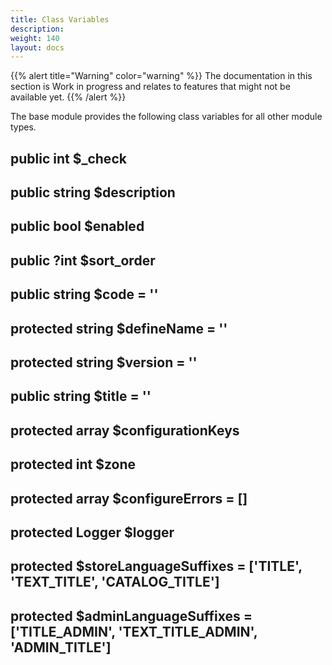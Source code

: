 ```yaml
---
title: Class Variables
description: 
weight: 140
layout: docs
---
```


{{% alert title="Warning" color="warning" %}}
The documentation in this section is Work in progress and relates to features that might not be available yet.
{{% /alert %}}

The base module provides the following class variables for all other module types.

##  public int $_check

##  public string $description

##  public bool $enabled

##  public ?int $sort_order

##  public string $code = ''

##  protected string $defineName = ''

##  protected string $version = ''

##  public string $title = ''

##  protected array $configurationKeys

##  protected int $zone

##  protected array $configureErrors = []

##  protected Logger $logger

##  protected $storeLanguageSuffixes = ['TITLE', 'TEXT_TITLE', 'CATALOG_TITLE']

##  protected $adminLanguageSuffixes = ['TITLE_ADMIN', 'TEXT_TITLE_ADMIN', 'ADMIN_TITLE']
